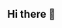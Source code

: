 ## Hi there 👋

<!--
**devopswalo/devopswalo** is a ✨ _special_ ✨ repository because its `README.md` (this file) appears on your GitHub profile.

Here are some ideas to get you started:

- 🔭 I’m currently working on ...nothing
- 🌱 I’m currently learning ... a few things 
- 👯 I’m looking to collaborate on ... a lot of things 
- 🤔 I’m looking for help with ... all of the things 
- 💬 Ask me about ... anything virtually anything and everything :p
- 📫 How to reach me: ...just keep trying 
- 😄 Pronouns: ...
- ⚡ Fun fact: ... everything is for fun ... 
-->
